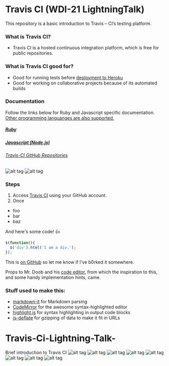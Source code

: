 
# Travis CI (WDI-21 LightningTalk)

This repository is a basic introduction to Travis – CI’s testing platform.


### What is Travis CI?


 * Travis CI is a hosted continuous integration platform, which is free for 	public repositories. 
 
 ### What is Travis CI good for?
 
 * Good for running tests before [deployment to Heroku](http://docs.travis-ci.com/user/deployment/heroku/)
 * Good for working on collaborative projects because of its automated builds 

 ### Documentation
 Follow the links below for  Ruby and Javascript specific documentation. [Other programming languanges are also supported.](http://docs.travis-ci.com/user/getting-started/)
 ##### [Ruby](http://docs.travis-ci.com/user/languages/ruby/)
 ##### [Javascript (Node.js)](http://docs.travis-ci.com/user/languages/javascript-with-nodejs/)
 #### 
 ###### [Travis-CI GitHub Repositories](https://github.com/travis-ci/travis-ci)

 
![alt tag](https://github.com/altairn5/Travis-Ci-Lightning-Talk-/blob/master/trv1.png)
![alt tag](https://github.com/altairn5/Travis-Ci-Lightning-Talk-/blob/master/trv2.png)

### Steps

1) Access [Travis CI](https://travis-ci.org/auth) using your GitHub account.
2) Once

 * foo
 * bar
 * baz

And here's some code! :+1:

```javascript
$(function(){
  $('div').html('I am a div.');
});
```

This is [on GitHub](https://github.com/jbt/markdown-editor) so let me know if I've b0rked it somewhere.


Props to Mr. Doob and his [code editor](http://mrdoob.com/projects/code-editor/), from which
the inspiration to this, and some handy implementation hints, came.

### Stuff used to make this:

 * [markdown-it](https://github.com/markdown-it/markdown-it) for Markdown parsing
 * [CodeMirror](http://codemirror.net/) for the awesome syntax-highlighted editor
 * [highlight.js](http://softwaremaniacs.org/soft/highlight/en/) for syntax highlighting in output code blocks
 * [js-deflate](https://github.com/dankogai/js-deflate) for gzipping of data to make it fit in URLs

# Travis-Ci-Lightning-Talk-
Brief introduction to Travis CI 
![alt tag](https://github.com/altairn5/Travis-Ci-Lightning-Talk-/blob/master/trv1.png)
![alt tag](https://github.com/altairn5/Travis-Ci-Lightning-Talk-/blob/master/trv2.png)
![alt tag](https://github.com/altairn5/Travis-Ci-Lightning-Talk-/blob/master/step%201.1.png)
![alt tag](https://github.com/altairn5/Travis-Ci-Lightning-Talk-/blob/master/step%201.2.png)
![alt tag](https://github.com/altairn5/Travis-Ci-Lightning-Talk-/blob/master/trv2.png)
![alt tag](https://github.com/altairn5/Travis-Ci-Lightning-Talk-/blob/master/trv2.png)
![alt tag](https://github.com/altairn5/Travis-Ci-Lightning-Talk-/blob/master/trv2.png)
![alt tag](https://github.com/altairn5/Travis-Ci-Lightning-Talk-/blob/master/trv2.png)



